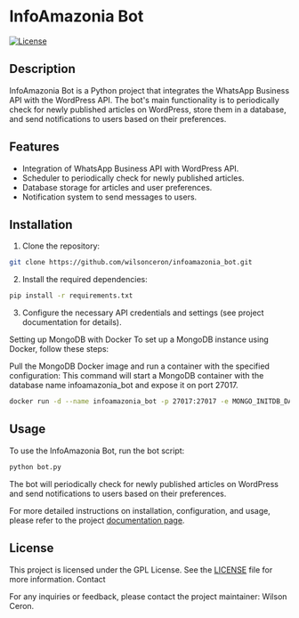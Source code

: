 # InfoAmazonia Bot

[![License](https://img.shields.io/badge/license-GPL-blue.svg)](https://github.com/wilsonceron/infoamazonia_bot/blob/main/LICENSE)

## Description

InfoAmazonia Bot is a Python project that integrates the WhatsApp Business API with the WordPress API. The bot's main functionality is to periodically check for newly published articles on WordPress, store them in a database, and send notifications to users based on their preferences.

## Features

- Integration of WhatsApp Business API with WordPress API.
- Scheduler to periodically check for newly published articles.
- Database storage for articles and user preferences.
- Notification system to send messages to users.

## Installation

1. Clone the repository:

```bash
git clone https://github.com/wilsonceron/infoamazonia_bot.git
```
2. Install the required dependencies:
```bash
pip install -r requirements.txt
```
3. Configure the necessary API credentials and settings (see project documentation for details).

Setting up MongoDB with Docker
To set up a MongoDB instance using Docker, follow these steps:

Pull the MongoDB Docker image and run a container with the specified configuration:
This command will start a MongoDB container with the database name infoamazonia_bot and expose it on port 27017.

```bash
docker run -d --name infoamazonia_bot -p 27017:27017 -e MONGO_INITDB_DATABASE=infoamazonia_bot mongo
```

## Usage

To use the InfoAmazonia Bot, run the bot script:
    
```bash
python bot.py
```

The bot will periodically check for newly published articles on WordPress and send notifications to users based on their preferences.

For more detailed instructions on installation, configuration, and usage, please refer to the project [documentation page](https://wilsonceron.github.io/infoamazonia_bot/).

## License

This project is licensed under the GPL License. See the [LICENSE](https://github.com/wilsonceron/infoamazonia_bot/blob/main/LICENSE.md) file for more information.
Contact

For any inquiries or feedback, please contact the project maintainer: Wilson Ceron.
